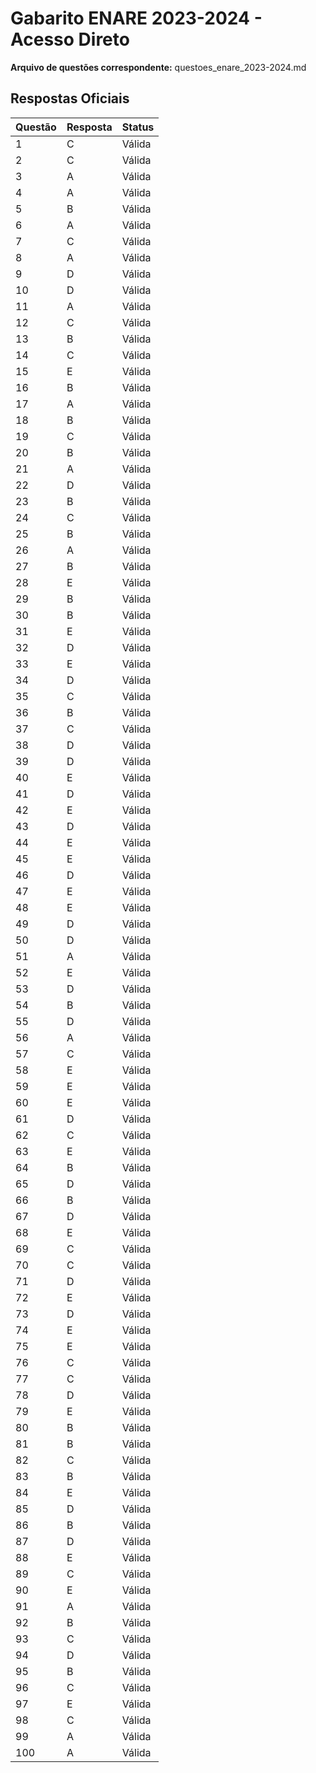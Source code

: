 # Gabarito ENARE 2023-2024 - Acesso Direto

**Arquivo de questões correspondente:** questoes_enare_2023-2024.md

## Respostas Oficiais

| Questão | Resposta | Status |
|---------|----------|--------|
| 1 | C | Válida |
| 2 | C | Válida |
| 3 | A | Válida |
| 4 | A | Válida |
| 5 | B | Válida |
| 6 | A | Válida |
| 7 | C | Válida |
| 8 | A | Válida |
| 9 | D | Válida |
| 10 | D | Válida |
| 11 | A | Válida |
| 12 | C | Válida |
| 13 | B | Válida |
| 14 | C | Válida |
| 15 | E | Válida |
| 16 | B | Válida |
| 17 | A | Válida |
| 18 | B | Válida |
| 19 | C | Válida |
| 20 | B | Válida |
| 21 | A | Válida |
| 22 | D | Válida |
| 23 | B | Válida |
| 24 | C | Válida |
| 25 | B | Válida |
| 26 | A | Válida |
| 27 | B | Válida |
| 28 | E | Válida |
| 29 | B | Válida |
| 30 | B | Válida |
| 31 | E | Válida |
| 32 | D | Válida |
| 33 | E | Válida |
| 34 | D | Válida |
| 35 | C | Válida |
| 36 | B | Válida |
| 37 | C | Válida |
| 38 | D | Válida |
| 39 | D | Válida |
| 40 | E | Válida |
| 41 | D | Válida |
| 42 | E | Válida |
| 43 | D | Válida |
| 44 | E | Válida |
| 45 | E | Válida |
| 46 | D | Válida |
| 47 | E | Válida |
| 48 | E | Válida |
| 49 | D | Válida |
| 50 | D | Válida |
| 51 | A | Válida |
| 52 | E | Válida |
| 53 | D | Válida |
| 54 | B | Válida |
| 55 | D | Válida |
| 56 | A | Válida |
| 57 | C | Válida |
| 58 | E | Válida |
| 59 | E | Válida |
| 60 | E | Válida |
| 61 | D | Válida |
| 62 | C | Válida |
| 63 | E | Válida |
| 64 | B | Válida |
| 65 | D | Válida |
| 66 | B | Válida |
| 67 | D | Válida |
| 68 | E | Válida |
| 69 | C | Válida |
| 70 | C | Válida |
| 71 | D | Válida |
| 72 | E | Válida |
| 73 | D | Válida |
| 74 | E | Válida |
| 75 | E | Válida |
| 76 | C | Válida |
| 77 | C | Válida |
| 78 | D | Válida |
| 79 | E | Válida |
| 80 | B | Válida |
| 81 | B | Válida |
| 82 | C | Válida |
| 83 | B | Válida |
| 84 | E | Válida |
| 85 | D | Válida |
| 86 | B | Válida |
| 87 | D | Válida |
| 88 | E | Válida |
| 89 | C | Válida |
| 90 | E | Válida |
| 91 | A | Válida |
| 92 | B | Válida |
| 93 | C | Válida |
| 94 | D | Válida |
| 95 | B | Válida |
| 96 | C | Válida |
| 97 | E | Válida |
| 98 | C | Válida |
| 99 | A | Válida |
| 100 | A | Válida |
